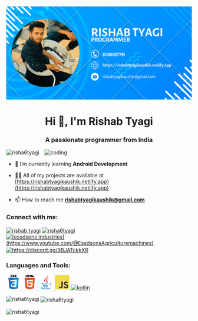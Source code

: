 

![logo](https://github.com/Risha6tyagi/Risha6tyagi/blob/main/banner.png)
<h1 align="center">Hi 👋, I'm Rishab Tyagi</h1>
<h3 align="center">A passionate programmer from India</h3>
<img align="right"alt="coding"width="400" src="https://camo.githubusercontent.com/19db51af5f90f1b152bc0b9078f5fe97053955be5074f03f17019c70345bdcdb/68747470733a2f2f6d69726f2e6d656469756d2e636f6d2f6d61782f313336302f302a37513379765349765f7430696f4a2d5a2e676966">
<p align="left"> <img src="https://komarev.com/ghpvc/?username=risha6tyagi&label=Profile%20views&color=0e75b6&style=flat" alt="risha6tyagi" /> </p>

- 🌱 I’m currently learning **Android Development**

- 👨‍💻 All of my projects are available at [https://rishabtyagikaushik.netlify.app](https://rishabtyagikaushik.netlify.app)

- 📫 How to reach me **rishabtyagikaushik@gmail.com**

<h3 align="left">Connect with me:</h3>
<p align="left">
<a href="https://linkedin.com/in/rishab tyagi" target="blank"><img align="center" src="https://raw.githubusercontent.com/rahuldkjain/github-profile-readme-generator/master/src/images/icons/Social/linked-in-alt.svg" alt="rishab tyagi" height="30" width="40" /></a>
<a href="https://instagram.com/risha6tyagi" target="blank"><img align="center" src="https://raw.githubusercontent.com/rahuldkjain/github-profile-readme-generator/master/src/images/icons/Social/instagram.svg" alt="risha6tyagi" height="30" width="40" /></a>
<a href="https://www.youtube.com/c/essdsons industries" target="blank"><img align="center" src="https://raw.githubusercontent.com/rahuldkjain/github-profile-readme-generator/master/src/images/icons/Social/youtube.svg" alt="[essdsons industries](https://www.youtube.com/@EssdsonsAgriculturemachines)" height="30" width="40" /></a>
<a href="https://discord.gg/https://discord.gg/9BJATckkXR" target="blank"><img align="center" src="https://raw.githubusercontent.com/rahuldkjain/github-profile-readme-generator/master/src/images/icons/Social/discord.svg" alt="https://discord.gg/9BJATckkXR" height="30" width="40" /></a>
</p>

<h3 align="left">Languages and Tools:</h3>
<p align="left"> <a href="https://www.w3schools.com/css/" target="_blank" rel="noreferrer"> <img src="https://raw.githubusercontent.com/devicons/devicon/master/icons/css3/css3-original-wordmark.svg" alt="css3" width="40" height="40"/> </a> <a href="https://www.w3.org/html/" target="_blank" rel="noreferrer"> <img src="https://raw.githubusercontent.com/devicons/devicon/master/icons/html5/html5-original-wordmark.svg" alt="html5" width="40" height="40"/> </a> <a href="https://www.java.com" target="_blank" rel="noreferrer"> <img src="https://raw.githubusercontent.com/devicons/devicon/master/icons/java/java-original.svg" alt="java" width="40" height="40"/> </a> <a href="https://developer.mozilla.org/en-US/docs/Web/JavaScript" target="_blank" rel="noreferrer"> <img src="https://raw.githubusercontent.com/devicons/devicon/master/icons/javascript/javascript-original.svg" alt="javascript" width="40" height="40"/> </a> <a href="https://kotlinlang.org" target="_blank" rel="noreferrer"> <img src="https://www.vectorlogo.zone/logos/kotlinlang/kotlinlang-icon.svg" alt="kotlin" width="40" height="40"/> </a> </p>

<p><img align="left" src="https://github-readme-stats.vercel.app/api/top-langs?username=risha6tyagi&show_icons=true&locale=en&layout=compact" alt="risha6tyagi" /></p>

<p>&nbsp;<img align="center" src="https://github-readme-stats.vercel.app/api?username=risha6tyagi&show_icons=true&locale=en" alt="risha6tyagi" /></p>

<p><img align="center" src="https://github-readme-streak-stats.herokuapp.com/?user=risha6tyagi&" alt="risha6tyagi" /></p>
